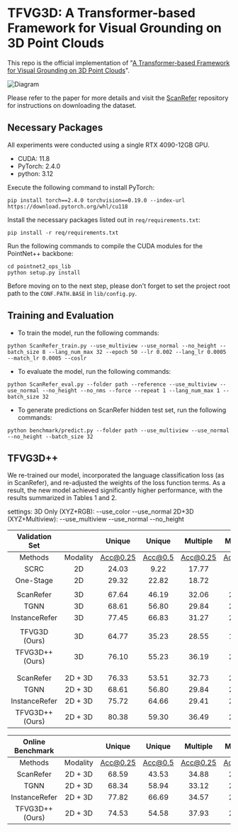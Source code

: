 # TFVG3D: A Transformer-based Framework for Visual Grounding on 3D Point Clouds

This repo is the official implementation of "[A Transformer-based Framework for Visual Grounding on 3D Point Clouds](https://ieeexplore.ieee.org/document/10475280)".

![Diagram](./image/Diagram.jpg)

Please refer to the paper for more details and visit the [ScanRefer](https://github.com/daveredrum/ScanRefer) repository for instructions on downloading the dataset.

## Necessary Packages 
All experiments were conducted using a single RTX 4090-12GB GPU.
* CUDA: 11.8
* PyTorch: 2.4.0
* python: 3.12

Execute the following command to install PyTorch:
```shell
pip install torch==2.4.0 torchvision==0.19.0 --index-url https://download.pytorch.org/whl/cu118
```

Install the necessary packages listed out in `req/requirements.txt`:
```shell
pip install -r req/requirements.txt
```

Run the following commands to compile the CUDA modules for the PointNet++ backbone:
```shell
cd pointnet2_ops_lib
python setup.py install
```

Before moving on to the next step, please don't forget to set the project root path to the `CONF.PATH.BASE` in `lib/config.py`.

## Training and Evaluation

* To train the model, run the following commands:

```shell
python ScanRefer_train.py --use_multiview --use_normal --no_height --batch_size 8 --lang_num_max 32 --epoch 50 --lr 0.002 --lang_lr 0.0005 --match_lr 0.0005 --coslr
```

* To evaluate the model, run the following commands:

```shell
python ScanRefer_eval.py --folder path --reference --use_multiview --use_normal --no_height --no_nms --force --repeat 1 --lang_num_max 1 --batch_size 32
```

* To generate predictions on ScanRefer hidden test set, run the following commands:

```shell
python benchmark/predict.py --folder path --use_multiview --use_normal --no_height --batch_size 32 
```

## TFVG3D++
We re-trained our model, incorporated the language classification loss (as in ScanRefer), and re-adjusted the weights of the loss function terms. As a result, the new model achieved significantly higher performance, with the results summarized in Tables 1 and 2.

settings:
3D Only (XYZ+RGB): --use_color --use_normal
2D+3D (XYZ+Multiview): --use_multiview --use_normal --no_height

|             Validation Set             |          |  Unique  |  Unique | Multiple | Multiple |  Overall | Overall |
|:--------------------------------------:|:--------:|:--------:|:-------:|:--------:|:--------:|:--------:|:-------:|
|                 Methods                | Modality | Acc@0.25 | Acc@0.5 | Acc@0.25 |  Acc@0.5 | Acc@0.25 | Acc@0.5 |
|                  SCRC                  |    2D    |   24.03  |   9.22  |   17.77  |   5.97   |   18.70  |   6.45  |
|                One-Stage               |    2D    |   29.32  |  22.82  |   18.72  |   6.49   |   20.38  |   9.04  |
|                                        |          |          |         |          |          |          |         |
|                ScanRefer               |    3D    |   67.64  |  46.19  |   32.06  |   21.26  |   38.97  |  26.10  |
|                  TGNN                  |    3D    |   68.61  |  56.80  |   29.84  |   23.18  |   37.37  |  29.70  |
|              InstanceRefer             |    3D    |   77.45  |  66.83  |   31.27  |   24.77  |   40.23  |  32.93  |
|                                        |          |          |         |          |          |          |         |
|              TFVG3D (Ours)             |    3D    |   64.77  |  35.23  |   28.55  |   16.52  |   35.58  |  20.15  |
|             TFVG3D++ (Ours)            |    3D    |   76.10  |	55.23  |	 36.19  |	  26.10  |	 43.93  |	 31.75  |
|                                        |          |          |         |          |          |          |         |
|                                        |          |          |         |          |          |          |         |
|                ScanRefer               |  2D + 3D |   76.33  |  53.51  |   32.73  |   21.11  |   41.19  |  27.40  |
|                  TGNN                  |  2D + 3D |   68.61  |  56.80  |   29.84  |   23.18  |   37.37  |  29.70  |
|              InstanceRefer             |  2D + 3D |   75.72  |  64.66  |   29.41  |   22.99  |   38.40  |  31.08  |
|             TFVG3D++ (Ours)            |  2D + 3D |   80.38  |	59.30  | 	 36.49  |	  26.01	 |   45.00  |	 32.47  |


|            Online Benchmark            |           |  Unique  | Unique  | Multiple | Multiple | Overall  | Overall |
|:--------------------------------------:|:---------:|:--------:|:-------:|:--------:|:--------:|:--------:|:-------:|
|                 Methods                |  Modality | Acc@0.25 | Acc@0.5 | Acc@0.25 | Acc@0.5  | Acc@0.25 | Acc@0.5 |
|                ScanRefer               |  2D + 3D  |  68.59   |  43.53  |  34.88   |  20.97   |  42.44   |  26.03  |
|                  TGNN                  |  2D + 3D  |  68.34   |  58.94  |  33.12   |  25.26   |  41.02   |  32.81  |
|              InstanceRefer             |  2D + 3D  |  77.82   |  66.69  |  34.57   |  26.88   |  44.27   |  35.80  |
|             TFVG3D++ (Ours)            |  2D + 3D  |  74.53   |	 54.58  |	 37.93   |  26.90   |	46.14    |  33.11  |
